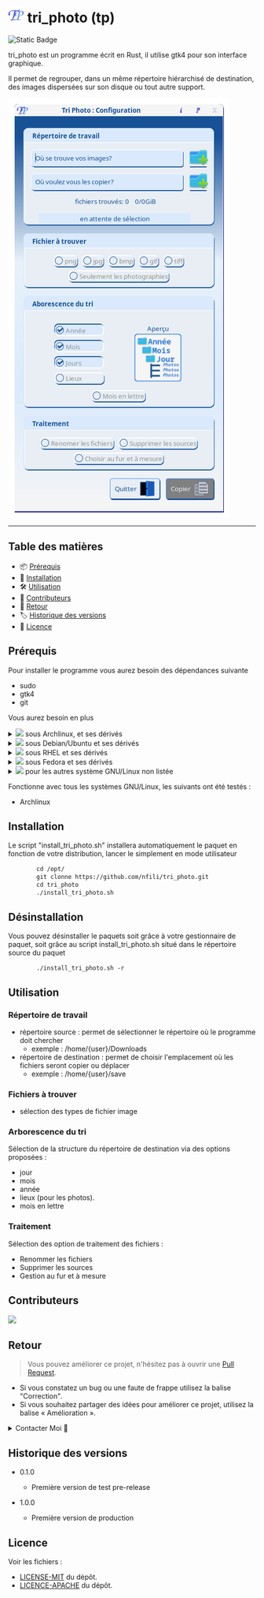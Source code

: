 # ![logo](icons/32x32/tp.png) tri_photo (tp) 
![Static Badge](https://img.shields.io/badge/Rust-1.75.0-%2Cblue?style=plastic&logo=Rust)

tri_photo est un programme écrit en Rust, il utilise gtk4 pour son interface graphique.

Il permet de regrouper, dans un même répertoire hiérarchisé de destination, des images dispersées sur son disque ou tout autre support.

![tp](image/configuration.png)
***

## Table des matières

- 📦 [Prérequis](#prérequis)
- 🚀 [Installation](#installation)
- 🛠️ [Utilisation](#utilisation)
- 🤝 [Contributeurs](#contributeurs)
- 💬 [Retour](#retour)
- 🏷️ [Historique des versions](#historique-des-versions)
- 📝 [Licence](#licence)

## Prérequis

Pour installer le programme vous aurez besoin des dépendances suivante

* sudo
* gtk4
* git

Vous aurez besoin en plus

<details>
    <summary><img src="https://github.com/archlinux/archwiki/blob/master/extensions/ArchLinux/modules/favicon.ico"> sous Archlinux, et ses dérivés</summary>
        
    * base-devel
    * cargo
        
</details>

<details>
    <summary><img src="https://www.debian.org/logos/openlogo-nd-25.png"> sous Debian/Ubuntu et ses dérivés</summary>
        
    * apt
    * wget

</details>

<details>
    <summary><img src="https://www.redhat.com/favicon.ico"> sous RHEL et ses dérivés</summary>
    
    * yum
    * wget

</details>

<details>
    <summary><img src="https://fedoraproject.org/favicon.ico"> sous Fedora et ses dérivés</summary>
        
    * dnf
    * wget

</details>

<details>
    <summary><img src="https://www.kernel.org/theme/images/logos/favicon.png"> pour les autres système GNU/Linux non listée</summary>
        
    * cargo (rust)

</details>

Fonctionne avec tous les systèmes GNU/Linux, les suivants ont été testés :
* Archlinux

## Installation

Le script "install_tri_photo.sh" installera automatiquement le paquet en fonction de votre distribution, lancer le simplement en mode utilisateur

```
        cd /opt/
        git clonne https://github.com/nfili/tri_photo.git
        cd tri_photo
        ./install_tri_photo.sh
```

## Désinstallation

Vous pouvez désinstaller le paquets soit grâce à votre gestionnaire de paquet, soit grâce au script install_tri_photo.sh situé dans le répertoire source du paquet

```
        ./install_tri_photo.sh -r
```

## Utilisation

### Répertoire de travail

* répertoire source : permet de sélectionner le répertoire où le programme doit chercher
  - exemple : /home/{user}/Downloads
* répertoire de destination : permet de choisir l'emplacement où les fichiers seront copier ou déplacer
  - exemple : /home/{user}/save

### Fichiers à trouver

* sélection des types de fichier image

### Arborescence du tri

Sélection de la structure du répertoire de destination via des options proposées :

* jour
* mois
* année
* lieux (pour les photos).
* mois en lettre

### Traitement

Sélection des option de traitement des fichiers : 
 * Renommer les fichiers
 * Supprimer les sources
 * Gestion au fur et à mesure

## Contributeurs

<a href="https://github.com/nfili/tri_photo/graphs/contributors">
  <img src="https://contrib.rocks/image?repo=nfili/tri_photo" />
</a>

## Retour

> Vous pouvez améliorer ce projet, n'hésitez pas à ouvrir une  [Pull Request](https://github.com/nfili/tri_photo/pulls).
- Si vous constatez un bug ou une faute de frappe utilisez la balise "Correction".
- Si vous souhaitez partager des idées pour améliorer ce projet, utilisez la balise « Amélioration ».

<details>
    <summary>Contacter Moi 📨</summary>

### Contact<!-- Required -->
Contactez-moi par e-mail: [nicolasfilippozzi@gmail.com](mailto:nicolasfilippozzi@gmail.com)
<!-- 
* nicolasfilippozzi@gmail.com
* Nicolas Filippozzi
-->
    
</details>

## Historique des versions

* 0.1.0
  * Première version de test pre-release

* 1.0.0
  * Première version de production

## Licence

Voir les fichiers :
* [LICENSE-MIT](./LICENSE-MIT) du dépôt.
* [LICENCE-APACHE](./LICENCE-APACHE) du dépôt.
